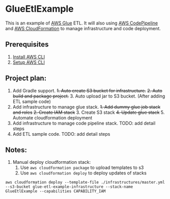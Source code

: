 # GlueEtlExample
This is an example of [AWS Glue] ETL. It will also using [AWS CodePipeline] and [AWS CloudFormation] to manage infrastructure and code deployment.

## Prerequisites
1. [Install AWS CLI]
2. [Setup AWS CLI]

## Project plan:
1. Add Gradle support.
    ~~1. Auto create S3 bucket for infrastructure.~~
    ~~2. Auto build and package project.~~
    3. Auto upload jar to S3 bucket. (After adding ETL sample code)
2. Add infrastructure to manage glue stack.
    ~~1. Add dummy glue job stack and roles~~
    ~~2. Create IAM stack~~
    3. Create S3 stack
    ~~4. Update glue stack~~
    5. Automate cloudformation deployment
3. Add infrastructure to manage code pipeline stack. TODO: add detail steps
4. Add ETL sample code. TODO: add detail steps

## Notes:
1. Manual deploy cloudformation stack:
    1. Use ```aws cloudformation package``` to upload templates to s3
    2. Use ```aws cloudformation deploy``` to deploy updates of stacks

```aws cloudformation deploy --template-file ./infrastructures/master.yml --s3-bucket glue-etl-example-infrastructure --stack-name GlueEtlExample --capabilities CAPABILITY_IAM```


[AWS Glue]: https://aws.amazon.com/glue/?sc_channel=PS&sc_campaign=acquisition_US&sc_publisher=google&sc_medium=ACQ-P%7CPS-GO%7CBrand%7CDesktop%7CSU%7CAnalytics%7CGlue%7CUS%7CEN%7CText&sc_content=glue_e&sc_detail=aws%20glue&sc_category=Analytics&sc_segment=293614961004&sc_matchtype=e&sc_country=US&s_kwcid=AL!4422!3!293614961004!e!!g!!aws%20glue&ef_id=CjwKCAiAl7PgBRBWEiwAzFhmmqxOsGTevmEzpO9ueWqJvmxvAgBFGw2xecp3aQX7QbPxw0cWigdJshoCl8YQAvD_BwE:G:s
[AWS CloudFormation]: https://aws.amazon.com/cloudformation/?sc_channel=PS&sc_campaign=acquisition_US&sc_publisher=google&sc_medium=ACQ-P%7CPS-GO%7CBrand%7CDesktop%7CSU%7CManagement%20Tools%7CCloudFormation%7CUS%7CEN%7CText&sc_content=cloudformation_e&sc_detail=aws%20cloudformation&sc_category=Management%20Tools&sc_segment=293650067978&sc_matchtype=e&sc_country=US&s_kwcid=AL!4422!3!293650067978!e!!g!!aws%20cloudformation&ef_id=CjwKCAiAl7PgBRBWEiwAzFhmmmETPug_0L15Bred8-HaGfjvd41g8Nda-QsQRK6Xe4bG98kQQbcHkRoC45cQAvD_BwE:G:s
[AWS CodePipeline]: https://aws.amazon.com/codepipeline/
[Install AWS CLI]: https://docs.aws.amazon.com/cli/latest/userguide/install-macos.html
[Setup AWS CLI]: https://docs.aws.amazon.com/cli/latest/userguide/cli-configure-profiles.html
